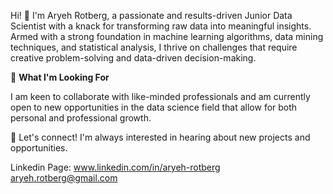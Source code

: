 Hi! 👋 I'm Aryeh Rotberg, a passionate and results-driven Junior Data Scientist with a knack for transforming raw data into meaningful insights. Armed with a strong foundation in machine learning algorithms, data mining techniques, and statistical analysis, I thrive on challenges that require creative problem-solving and data-driven decision-making.

🌱 **What I'm Looking For**

I am keen to collaborate with like-minded professionals and am currently open to new opportunities in the data science field that allow for both personal and professional growth.

🔗 Let's connect! I'm always interested in hearing about new projects and opportunities.

Linkedin Page: www.linkedin.com/in/aryeh-rotberg
aryeh.rotberg@gmail.com
